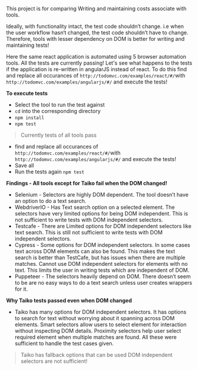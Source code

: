 This project is for comparing Writing and maintaining costs associate with tools. 

Ideally, with functionality intact, the test code shouldn’t change. i.e when the user workflow hasn‘t changed, the test code shouldn’t have to change. 
Therefore, tools with lesser dependency on DOM is better for writing and maintaining tests!

Here the same react application is automated using 5 browser automation tools. All the tests are currently passing!
Let's see what happens to the tests if the application is re-written in angularJS instead of react. 
To do this find and replace all occurances of `http://todomvc.com/examples/react/#/`with `http://todomvc.com/examples/angularjs/#/` and execute the tests!

**To execute tests**
* Select the tool to run the test against
* `cd` into the corresponding directory
* `npm install`
* `npm test`
> Currently tests of all tools pass
* find and replace all occurances of `http://todomvc.com/examples/react/#/`with `http://todomvc.com/examples/angularjs/#/` and execute the tests!
* Save all
* Run the tests again `npm test`

**Findings - All tools except for Taiko fail when the DOM changed!**
- Selenium - Selectors are highly DOM dependent. The tool doesn’t have an option to do a text search.
- WebdriverIO - Has Text search option on a selected element. The selectors have very limited options for being DOM independent. This is not sufficient to write tests with DOM independent selectors.
- Testcafe  - There are Limited options for DOM independent selectors like text search. This is still not sufficient to write tests with DOM independent selectors. 
- Cypress - Some options for DOM independent selectors. In some cases text across DOM elements can also be found. This makes the text search is better than TestCafe, but has issues when there are multiple matches. Cannot use DOM independent selectors for elements with no text. This limits the user in writing tests which are independent of DOM.
- Puppeteer - The selectors heavily depend on DOM. There doesn’t seem to be are no easy ways to do a text search unless user creates wrappers for it. 

**Why Taiko tests passed even when DOM changed**
- Taiko has many options for DOM independent selectors. It has options to search for text without worrying about it spanning across DOM elements. Smart selectors allow users to select element for interaction without inspecting DOM details. Proximity selectors help user select required element when multiple matches are found. All these were sufficient to handle the test cases given.
> Taiko has fallback options that can be used DOM independent selectors are not sufficient!

